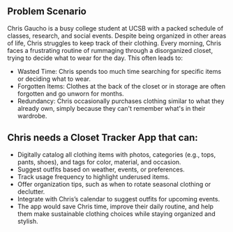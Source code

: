 ## Problem Scenario

Chris Gaucho is a busy college student at UCSB with a packed schedule of classes, research, and social events. Despite being organized in other areas of life, Chris struggles to keep track of their clothing. Every morning, Chris faces a frustrating routine of rummaging through a disorganized closet, trying to decide what to wear for the day. This often leads to:

- Wasted Time: Chris spends too much time searching for specific items or deciding what to wear.
- Forgotten Items: Clothes at the back of the closet or in storage are often forgotten and go unworn for months.
- Redundancy: Chris occasionally purchases clothing similar to what they already own, simply because they can't remember what's in their wardrobe.

## Chris needs a Closet Tracker App that can:

- Digitally catalog all clothing items with photos, categories (e.g., tops, pants, shoes), and tags for color, material, and occasion.
- Suggest outfits based on weather, events, or preferences.
- Track usage frequency to highlight underused items.
- Offer organization tips, such as when to rotate seasonal clothing or declutter.
- Integrate with Chris’s calendar to suggest outfits for upcoming events.
- The app would save Chris time, improve their daily routine, and help them make sustainable clothing choices while staying organized and stylish.